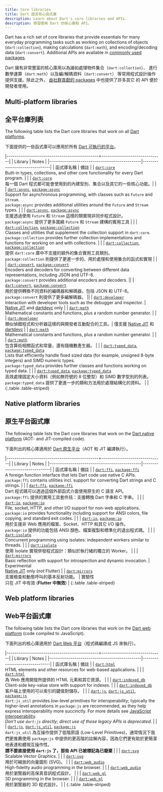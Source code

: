 ```yaml
---
title: Core libraries
title: Dart 語言核心函式庫
description: Learn about Dart's core libraries and APIs.
description: 學習使用 Dart 的核心庫和 API。
---
```


<style>
  th:first-child {
    width: 80%;
  }
</style>

Dart has a rich set of core libraries that provide essentials for many everyday
programming tasks such as 
working on collections of objects (`dart:collection`), 
making calculations (`dart:math`), 
and encoding/decoding data (`dart:convert`). 
Additional APIs are available in
[commonly used packages](/guides/libraries/useful-libraries).

Dart 擁有非常豐富的核心庫用以為諸如處理物件集合（`dart:collection`）、
進行數學運算（`dart:math`）以及編/解碼資料（`dart:convert`）
等常用程式設計操作提供支援。除此之外，
[由社群貢獻的 packages](/guides/libraries/useful-libraries) 中也提供了許多其它
的 API 便於開發者使用。

## Multi-platform libraries

## 全平台庫列表

The following table lists the Dart core libraries that work on all
[Dart platforms](/overview#platform).

下面提供的一些函式庫可以應用於所有 [Dart 可執行的平台](/overview#platform)。

|-----------------------------------------------+-------------------------------|
| Library                                       | Notes                         |
|-----------------------------------------------|-------------------------------|
| 函式庫名稱                                         | 備註                           |
| [`dart:core`][dart-core]              <br>Built-in types, collections, and other core functionality for every Dart program. | |
| [`dart:core`][dart-core]              <br> 每一個 Dart 程式都可能會使用到的內建型別、集合以及其它的一些核心功能。| |
| [`dart:async`][dart-async], [`package:async`][package-async]<br>Support for asynchronous programming, with classes such as `Future` and `Stream`.<br>`package:async` provides additional utilities around the `Future` and `Stream` types. | |
| [`dart:async`][dart-async], [`package:async`][package-async]<br>支援透過使用 `Future` 和 `Stream` 這樣的類實現非同步程式設計。<br>`package:async` 提供了更多圍繞 `Future` 和 `Stream` 建構的實用工具 | |
| [`dart:collection`][dart-collection], [`package:collection`][package-collection]<br>Classes and utilities that supplement the collection support in `dart:core`.<br>`package:collection` provides further collection implementations and functions for working on and with collections. | |
| [`dart:collection`][dart-collection], [`package:collection`][package-collection]<br>提供 `dart:core` 庫中不支援的額外的集合實用工具類別。<br>`package:collection` 則提供了更進一步的、用於處理和使用集合的函式和實現 | |
| [`dart:convert`][dart-convert], [`package:convert`][package-convert]<br>Encoders and decoders for converting between different data representations, including JSON and UTF-8.<br>`package:convert` provides additional encoders and decoders. ||
| [`dart:convert`][dart-convert], [`package:convert`][package-convert]<br>用於提供轉換不同資料的編碼器和解碼器，包括 JSON 和 UTF-8。<br>`package:convert` 則提供了更多編解碼器。 ||
| [`dart:developer`][dart-developer]<br>Interaction with developer tools such as the debugger and inspector. | [Native JIT][jit] and [dartdevc][] only |
| [`dart:math`][dart-math]<br>Mathematical constants and functions, plus a random number generator. | |
| [`dart:developer`][dart-developer]<br>類似偵錯程式和分析器這樣的與開發者互動配合的工具。| 僅支援 [Native JIT][jit] 和 [dartdevc][] |
| [`dart:math`][dart-math]<br>Mathematical constants and functions, plus a random number generator. | |
| [`dart:math`][dart-math]<br>包含算術相關函式和常量，還有隨機數產生器。 | |
| [`dart:typed_data`][dart-typed_data], [`package:typed_data`][package-typed_data]<br>Lists that efficiently handle fixed sized data (for example, unsigned 8-byte integers) and SIMD numeric types.<br>`package:typed_data` provides further classes and functions working on typed data. | |
| [`dart:typed_data`][dart-typed_data], [`package:typed_data`][package-typed_data]<br>高效處理固定大小資料（例如無符號的 8 位整型）和 SIMD 數字型別的列表。<br>`package:typed_data` 提供了更進一步的類和方法用於處理結構化的資料。 | |
{:.table .table-striped}

## Native platform libraries

## 原生平台函式庫

The following table lists the Dart core libraries that work on the
[Dart native platform](/overview#native-platform) (AOT- and JIT-compiled code).

下面列出的核心庫適用於 [Dart 原生平台](/overview#platform)（AOT 和 JIT 編譯執行）。

|-----------------------------------------------+-------------------------------|
| Library                                       | Notes                         |
|-----------------------------------------------|-------------------------------|
| 函式庫名稱                                         | 備註                           |
| [`dart:ffi`][dart-ffi], [`package:ffi`][package-ffi]<br>A foreign function interface that lets Dart code use native C APIs.<br>`package:ffi` contains utilities incl. support for converting Dart strings and C strings. | |
| [`dart:ffi`][dart-ffi], [`package:ffi`][package-ffi]<br>Dart 程式碼可以透過這個外部函式介面使用原生的 C 語言 API。<br>`package:ffi` 提供的實用工具套件括：支援轉換 Dart 字串和 C 字串。 | |
| [`dart:io`][dart-io], [`package:io`][package-io]<br>File, socket, HTTP, and other I/O support for non-web applications.<br>`package:io` provides functionality including support for ANSI colors, file copying, and standard exit codes. | |
| [`dart:io`][dart-io], [`package:io`][package-io]<br>用於支援非 Web 應用的檔案、Socket、HTTP 和其它 I/O 操作。<br>`package:io` 提供的功能包括 ANSI 顏色、檔案複製和標準化的退出程式碼。 | |
| [`dart:isolate`][dart-isolate]<br> Concurrent programming using isolates: independent workers similar to threads. | |
| [`dart:isolate`][dart-isolate]<br> 使用 Isolate 實現併發程式設計：類似於執行緒的獨立的 Worker。 | |
| [`dart:mirrors`][dart-mirrors]<br> Basic reflection with support for introspection and dynamic invocation. | Experimental<br>[Native JIT][jit] only (_not_&nbsp;Flutter) |
| [`dart:mirrors`][dart-mirrors]<br> 支援檢查和動態呼叫的基本反射功能。 | 實驗性<br>只在 JIT 中有效 (**Flutter 中無效**) |
{:.table .table-striped}

## Web platform libraries

## Web平台函式庫

The following table lists the Dart core libraries that work on the
[Dart web platform](/overview#web-platform) (code compiled to JavaScript).

下面列出的核心庫適用於 [Dart Web 平台](/overview#platform)（程式碼編譯成 JS 來執行）。

|-----------------------------------------------+-------------------------------|
| Library                                       | Notes                         |
|-----------------------------------------------|-------------------------------|
| 函式庫名稱                                         | 備註                           |
| [`dart:html`][dart-html]<br>HTML elements and other resources for web-based applications. | |
| [`dart:html`][dart-html]<br>為 Web 應用開發所提供的 HTML 元素和其它資源。 | |
| [`dart:indexed_db`][dart-indexed_db]<br>Client-side key-value store with support for indexes. | |
| [`dart:indexed_db`][dart-indexed_db]<br>客戶端上使用的可以索引的鍵值對儲存。 | |
| [`dart:js`][dart-js], [`dart:js_util`][dart-js_util], [`package:js`][package-js]<br>`dart:js_util` provides low-level primitives for interoperability; typically the higher-level annotations in `package:js` are recommended, as they help express interoperability more succinctly. For more details see [JavaScript interoperability][].<br>_Don't use `dart:js` directly; direct use of those legacy APIs is deprecated_. | |
| [`dart:js`][dart-js], [`dart:js_util`][dart-js_util], [`package:js`][package-js]<br>`dart:js_util` 為互操作提供了低階原語 (Low-Level Primitives)，通常情況下我們更推薦使用 `package:js` 中提供的更高階的註解內容，因為它們更有助於更簡潔地表達和體現互操作性。<br> **請不要直接使用 `dart:js` 了，那些 API 已被標記為已廢棄** | |
| [`dart:svg`][dart-svg]<br>Scalable Vector Graphics. | |
| [`dart:svg`][dart-svg]<br>用於可縮放的向量圖形 (SVG)。 | |
| [`dart:web_audio`][dart-web_audio]<br>High-fidelity audio programming in the browser. | |
| [`dart:web_audio`][dart-web_audio]<br>用於瀏覽器的高保真音訊程式設計。 | |
| [`dart:web_gl`][dart-web_gl]<br>3D programming in the browser. | |
| [`dart:web_gl`][dart-web_gl]<br>用於瀏覽器的 3D 程式設計。 | |
{:.table .table-striped}

<!---
Multi-platform libraries
-->
[dart-core]: {{site.dart-api}}/{{site.data.pkg-vers.SDK.channel}}/dart-core/dart-core-library.html
[dart-async]: {{site.dart-api}}/{{site.data.pkg-vers.SDK.channel}}/dart-async/dart-async-library.html
[package-async]: {{site.pub-pkg}}/async
[dart-collection]: {{site.dart-api}}/{{site.data.pkg-vers.SDK.channel}}/dart-collection/dart-collection-library.html
[package-collection]: {{site.pub-pkg}}/collection
[dart-convert]: {{site.dart-api}}/{{site.data.pkg-vers.SDK.channel}}/dart-convert/dart-convert-library.html
[package-convert]: {{site.pub-pkg}}/convert
[dart-developer]: {{site.dart-api}}/{{site.data.pkg-vers.SDK.channel}}/dart-developer/dart-developer-library.html
[dart-math]: {{site.dart-api}}/{{site.data.pkg-vers.SDK.channel}}/dart-math/dart-math-library.html
[dart-typed_data]: {{site.dart-api}}/{{site.data.pkg-vers.SDK.channel}}/dart-typed_data/dart-typed_data-library.html
[package-typed_data]: {{site.pub-pkg}}/typed_data

<!---
Native platform libraries
-->
[dart-ffi]: {{site.dart-api}}/{{site.data.pkg-vers.SDK.channel}}/dart-ffi/dart-ffi-library.html
[package-ffi]: {{site.pub-pkg}}/ffi
[dart-cli]: {{site.dart-api}}/{{site.data.pkg-vers.SDK.channel}}/dart-cli/dart-cli-library.html
[dart-io]: {{site.dart-api}}/{{site.data.pkg-vers.SDK.channel}}/dart-io/dart-io-library.html
[package-io]: {{site.pub-pkg}}/io
[dart-isolate]: {{site.dart-api}}/{{site.data.pkg-vers.SDK.channel}}/dart-isolate/dart-isolate-library.html
[package-isolate]: {{site.pub-pkg}}/isolate
[dart-mirrors]: {{site.dart-api}}/{{site.data.pkg-vers.SDK.channel}}/dart-mirrors/dart-mirrors-library.html

<!---
Web platform libraries
-->
[dart-html]: {{site.dart-api}}/{{site.data.pkg-vers.SDK.channel}}/dart-html/dart-html-library.html
[dart-indexed_db]: {{site.dart-api}}/{{site.data.pkg-vers.SDK.channel}}/dart-indexed_db/dart-indexed_db-library.html
[dart-js]: {{site.dart-api}}/{{site.data.pkg-vers.SDK.channel}}/dart-js/dart-js-library.html
[package-js]: {{site.pub-pkg}}/js
[dart-js_util]: {{site.dart-api}}/{{site.data.pkg-vers.SDK.channel}}/dart-js_util/dart-js_util-library.html
[dart-svg]: {{site.dart-api}}/{{site.data.pkg-vers.SDK.channel}}/dart-svg/dart-svg-library.html
[dart-web_audio]: {{site.dart-api}}/{{site.data.pkg-vers.SDK.channel}}/dart-web_audio/dart-web_audio-library.html
[dart-web_gl]: {{site.dart-api}}/{{site.data.pkg-vers.SDK.channel}}/dart-web_gl/dart-web_gl-library.html

<!---
Misc
-->
[dartdevc]: /tools/dartdevc
[jit]: /overview#native-platform
[JavaScript interoperability]: /web/js-interop
